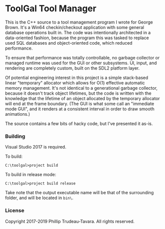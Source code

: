 # ToolGal Tool Manager

This is the C++ source to a tool management program I wrote for George Brown. It's a Win64 checkin/checkout application with some general database operations built in. The code was intentionally architected in a data-oriented fashion, because the program this was tasked to replace used SQL databases and object-oriented code, which reduced performance.

To ensure that performance was totally controllable, no garbage collector or managed runtime was used for the GUI or other subsystems. UI, input, and rendering are completely custom, built on the SDL2 platform layer.

Of potential engineering interest in this project is a simple stack-based linear "temporary" allocator which allows for O(1) effective automatic memory management. It's not identical to a generational garbage collector, because it doesn't track object lifetimes, but the code is written with the knowledge that the lifetime of an object allocated by the temporary allocator will end at the frame boundary. (The GUI is what some call an "immediate mode GUI", and it renders at a consistent interval in order to draw smooth animations.)

The source contains a few bits of hacky code, but I've presented it as-is.

### Building

Visual Studio 2017 is required.

To build:

```
C:\toolgal>project build
```

To build in release mode:

```
C:\toolgal>project build release
```

Take note that the output executable name will be that of the surrounding folder, and will be located in `bin\`.

### License

Copyright 2017-2019 Phillip Trudeau-Tavara. All rights reserved.

